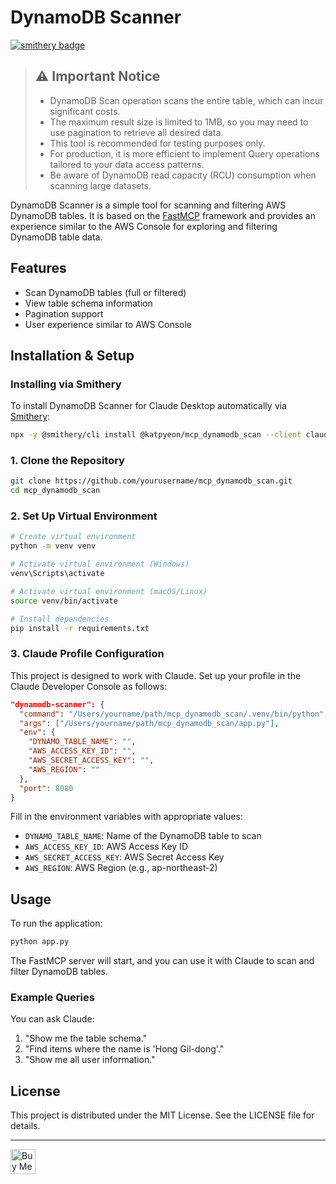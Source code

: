 # DynamoDB Scanner

[![smithery badge](https://smithery.ai/badge/@katpyeon/mcp_dynamodb_scan)](https://smithery.ai/server/@katpyeon/mcp_dynamodb_scan)

> ## ⚠️ Important Notice
>
> - DynamoDB Scan operation scans the entire table, which can incur significant costs.
> - The maximum result size is limited to 1MB, so you may need to use pagination to retrieve all desired data.
> - This tool is recommended for testing purposes only.
> - For production, it is more efficient to implement Query operations tailored to your data access patterns.
> - Be aware of DynamoDB read capacity (RCU) consumption when scanning large datasets.

DynamoDB Scanner is a simple tool for scanning and filtering AWS DynamoDB tables. It is based on the [FastMCP](https://github.com/michaelcurtis/fastmcp) framework and provides an experience similar to the AWS Console for exploring and filtering DynamoDB table data.

## Features

- Scan DynamoDB tables (full or filtered)
- View table schema information
- Pagination support
- User experience similar to AWS Console

## Installation & Setup

### Installing via Smithery

To install DynamoDB Scanner for Claude Desktop automatically via [Smithery](https://smithery.ai/server/@katpyeon/mcp_dynamodb_scan):

```bash
npx -y @smithery/cli install @katpyeon/mcp_dynamodb_scan --client claude
```

### 1. Clone the Repository

```bash
git clone https://github.com/yourusername/mcp_dynamodb_scan.git
cd mcp_dynamodb_scan
```

### 2. Set Up Virtual Environment

```bash
# Create virtual environment
python -m venv venv

# Activate virtual environment (Windows)
venv\Scripts\activate

# Activate virtual environment (macOS/Linux)
source venv/bin/activate

# Install dependencies
pip install -r requirements.txt
```

### 3. Claude Profile Configuration

This project is designed to work with Claude. Set up your profile in the Claude Developer Console as follows:

```json
"dynamodb-scanner": {
  "command": "/Users/yourname/path/mcp_dynamodb_scan/.venv/bin/python",
  "args": ["/Users/yourname/path/mcp_dynamodb_scan/app.py"],
  "env": {
    "DYNAMO_TABLE_NAME": "",
    "AWS_ACCESS_KEY_ID": "",
    "AWS_SECRET_ACCESS_KEY": "",
    "AWS_REGION": ""
  },
  "port": 8080
}
```

Fill in the environment variables with appropriate values:

- `DYNAMO_TABLE_NAME`: Name of the DynamoDB table to scan
- `AWS_ACCESS_KEY_ID`: AWS Access Key ID
- `AWS_SECRET_ACCESS_KEY`: AWS Secret Access Key
- `AWS_REGION`: AWS Region (e.g., ap-northeast-2)

## Usage

To run the application:

```bash
python app.py
```

The FastMCP server will start, and you can use it with Claude to scan and filter DynamoDB tables.

### Example Queries

You can ask Claude:

1. "Show me the table schema."
2. "Find items where the name is 'Hong Gil-dong'."
3. "Show me all user information."

## License

This project is distributed under the MIT License. See the LICENSE file for details.


---

<a href="https://www.buymeacoffee.com/katpyeon" target="_blank">
  <img src="https://cdn.buymeacoffee.com/buttons/v2/default-yellow.png" alt="Buy Me A Coffee" height="40" />
</a>